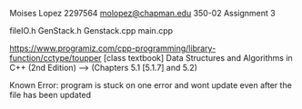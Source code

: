 Moises Lopez
2297564
molopez@chapman.edu
350-02
Assignment 3

fileIO.h
GenStack.h
Genstack.cpp
main.cpp

https://www.programiz.com/cpp-programming/library-function/cctype/toupper
[class textbook] Data Structures and Algorithms in C++ (2nd Edition) --> (Chapters 5.1 [5.1.7] and 5.2)

Known Error: program is stuck on one error and wont update even after the file has been updated
